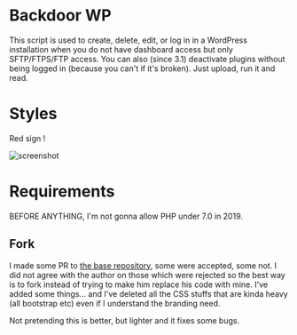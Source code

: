 # Backdoor WP

This script is used to create, delete, edit, or log in in a WordPress installation when you do not have dashboard access but only SFTP/FTPS/FTP access.
You can also (since 3.1) deactivate plugins without being logged in (because you can't if it's broken).
Just upload, run it and read.

# Styles

Red sign !

![screenshot](/assets/screenshots/screen?raw=true "screenshot")

# Requirements

BEFORE ANYTHING, I'm not gonna allow PHP under 7.0 in 2019.

## Fork

I made some PR to [the base repository](https://github.com/BoiteAWeb/SecuPress-Backdoor-User), some were accepted, some not.
I did not agree with the author on those which were rejected so the best way is to fork instead of trying to make him replace his code with mine.
I've added some things... and I've deleted all the CSS stuffs that are kinda heavy (all bootstrap etc) even if I understand the branding need.

Not pretending this is better, but lighter and it fixes some bugs.